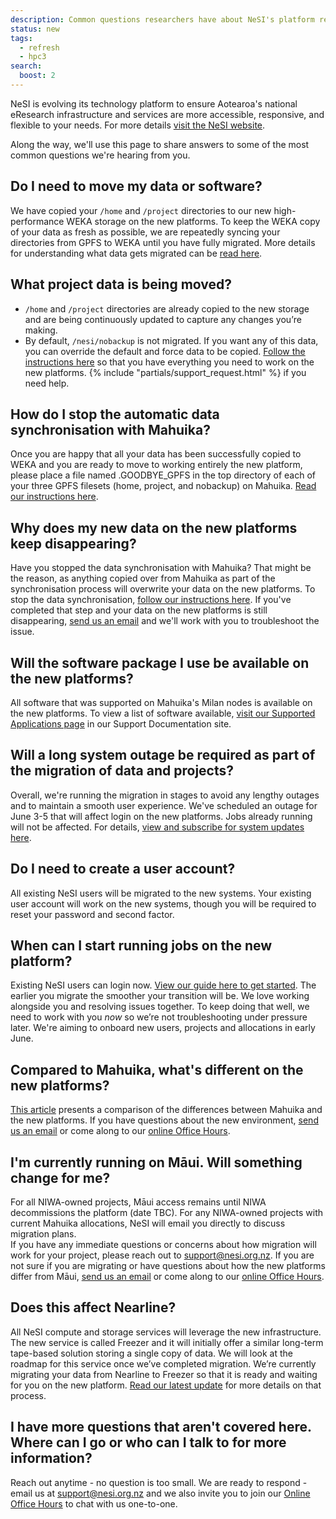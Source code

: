 ```yaml
---
description: Common questions researchers have about NeSI's platform refresh.
status: new
tags: 
  - refresh
  - hpc3
search:
  boost: 2
---
```


NeSI is evolving its technology platform to ensure Aotearoa's national eResearch infrastructure and services are more accessible, responsive, and flexible to your needs. For more details [visit the NeSI website](https://www.nesi.org.nz/platform-refresh).

Along the way, we'll use this page to share answers to some of the most common questions we're hearing from you.

## Do I need to move my data or software?

We have copied your `/home` and `/project` directories to our new high-performance WEKA storage on the new platforms.
To keep the WEKA copy of your data as fresh as possible, we are repeatedly syncing your directories from GPFS to WEKA until you have fully migrated.
More details for understanding what data gets migrated can be [read here](https://docs.nesi.org.nz/Storage/File_Systems_and_Quotas/Moving_to_the_new_filesystem/).

## What project data is being moved?

- `/home` and `/project` directories are already copied to the new storage and are being continuously updated to capture any changes you’re making.
- By default, `/nesi/nobackup` is not migrated. If you want any of this data, you can override the default and force data to be copied.
[Follow the instructions here](https://docs.nesi.org.nz/Storage/File_Systems_and_Quotas/Moving_to_the_new_filesystem/) so that you have everything you need to work on the new platforms. {% include "partials/support_request.html" %} if you need help.

## How do I stop the automatic data synchronisation with Mahuika?

Once you are happy that all your data has been successfully copied to WEKA and you are ready to move to working entirely the new platform, please place a file named .GOODBYE_GPFS in the top directory of each of your three GPFS filesets (home, project, and nobackup) on Mahuika. [Read our instructions here](https://docs.nesi.org.nz/Storage/File_Systems_and_Quotas/Moving_to_the_new_filesystem/#halting-the-synchronisation-from-gpfs-entirely).

## Why does my new data on the new platforms keep disappearing?

Have you stopped the data synchronisation with Mahuika? That might be the reason, as anything copied over from Mahuika as part of the synchronisation process will overwrite your data on the new platforms. To stop the data synchronisation, [follow our instructions here](https://docs.nesi.org.nz/Storage/File_Systems_and_Quotas/Moving_to_the_new_filesystem/#halting-the-synchronisation-from-gpfs-entirely). If you've completed that step and your data on the new platforms is still disappearing, [send us an email](mailto:support@nesi.org.nz) and we'll work with you to troubleshoot the issue.

## Will the software package I use be available on the new platforms?

All software that was supported on Mahuika's Milan nodes is available on the new platforms. To view a list of software available,
[visit our Supported Applications page](https://docs.nesi.org.nz/Scientific_Computing/Supported_Applications/) in our Support Documentation site.

## Will a long system outage be required as part of the migration of data and projects?

Overall, we're running the migration in stages to avoid any lengthy outages and to maintain a smooth user experience. We've scheduled an outage for June 3-5 that will affect login on the new platforms. Jobs already running will not be affected. For details, [view and subscribe for system updates here](https://status.nesi.org.nz/incidents/3y3ttj57fts6).

## Do I need to create a user account?

All existing NeSI users will be migrated to the new systems. Your existing user account will work on the new systems, though you will be required to reset your password and second factor.

## When can I start running jobs on the new platform?

Existing NeSI users can login now. [View our guide here to get started](https://docs.nesi.org.nz/General/Announcements/HPC3/). The earlier you migrate the smoother your transition will be. We love working alongside you and resolving issues together. To keep doing that well, we need to work with you _now_ so we’re not troubleshooting under pressure later. We're aiming to onboard new users, projects and allocations in early June. 


## Compared to Mahuika, what's different on the new platforms?

[This article](https://docs.nesi.org.nz/General/FAQs/Mahuika_HPC3_Differences/) presents a comparison of the differences between Mahuika and the new platforms. If you have questions about the new environment, [send us an email](mailto:support@nesi.org.nz) or come along to our [online Office Hours](https://docs.nesi.org.nz/Getting_Started/Getting_Help/Weekly_Online_Office_Hours/).

## I'm currently running on Māui. Will something change for me?

For all NIWA-owned projects, Māui access remains until NIWA decommissions the platform (date TBC).
For any NIWA-owned projects with current Mahuika allocations, NeSI will email you directly to discuss migration plans.  
If you have any immediate questions or concerns about how migration will work for your project, please reach out to support@nesi.org.nz. If you are not sure if you are migrating or have questions about how the new platforms differ from Māui, [send us an email](mailto:support@nesi.org.nz) or come along to our [online Office Hours](https://docs.nesi.org.nz/Getting_Started/Getting_Help/Weekly_Online_Office_Hours/).

## Does this affect Nearline?

All NeSI compute and storage services will leverage the new infrastructure.
The new service is called Freezer and it will initially offer a similar long-term tape-based solution storing a single copy of data.
We will look at the roadmap for this service once we’ve completed migration.
We’re currently migrating your data from Nearline to Freezer so that it is ready and waiting for you on the new platform.
[Read our latest update](https://docs.nesi.org.nz/General/Announcements/update_to_nearline_service/) for more details on that process.

## I have more questions that aren't covered here. Where can I go or who can I talk to for more information?

Reach out anytime - no question is too small. We are ready to respond - email us at [support@nesi.org.nz](mailto:support@nesi.org.nz)
and we also invite you to join our [Online Office Hours](https://docs.nesi.org.nz/Getting_Started/Getting_Help/Weekly_Online_Office_Hours/) to chat with us one-to-one.

